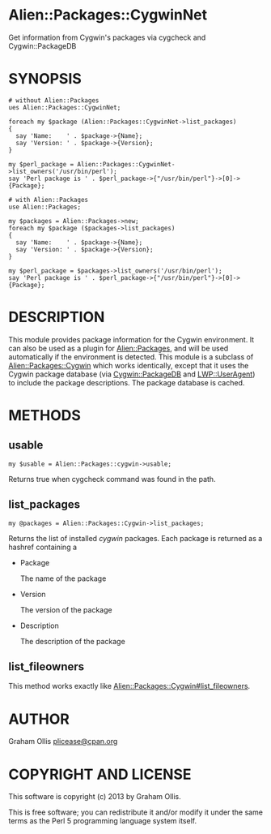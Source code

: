 # Alien::Packages::CygwinNet

Get information from Cygwin's packages via cygcheck and Cygwin::PackageDB

# SYNOPSIS

    # without Alien::Packages
    ues Alien::Packages::CygwinNet;
    
    foreach my $package (Alien::Packages::CygwinNet->list_packages)
    {
      say 'Name:    ' . $package->{Name};
      say 'Version: ' . $package->{Version};
    }
    
    my $perl_package = Alien::Packages::CygwinNet->list_owners('/usr/bin/perl');
    say 'Perl package is ' . $perl_package->{"/usr/bin/perl"}->[0]->{Package};
    
    # with Alien::Packages
    use Alien::Packages;
    
    my $packages = Alien::Packages->new;
    foreach my $package ($packages->list_packages)
    {
      say 'Name:    ' . $package->{Name};
      say 'Version: ' . $package->{Version};
    }
    
    my $perl_package = $packages->list_owners('/usr/bin/perl');
    say 'Perl package is ' . $perl_package->{"/usr/bin/perl"}->[0]->{Package};

# DESCRIPTION

This module provides package information for the Cygwin environment.
It can also be used as a plugin for [Alien::Packages](http://search.cpan.org/perldoc?Alien::Packages), and will be
used automatically if the environment is detected.  This module is a 
subclass of [Alien::Packages::Cygwin](http://search.cpan.org/perldoc?Alien::Packages::Cygwin) which works identically, except
that it uses the Cygwin package database (via [Cygwin::PackageDB](http://search.cpan.org/perldoc?Cygwin::PackageDB) and
[LWP::UserAgent](http://search.cpan.org/perldoc?LWP::UserAgent)) to include the package descriptions.  The package
database is cached.

# METHODS

## usable

    my $usable = Alien::Packages::cygwin->usable;

Returns true when cygcheck command was found in the path.

## list\_packages

    my @packages = Alien::Packages::Cygwin->list_packages;

Returns the list of installed _cygwin_ packages.  Each package is returned
as a hashref containing a

- Package

    The name of the package

- Version

    The version of the package

- Description

    The description of the package

## list\_fileowners

This method works exactly like [Alien::Packages::Cygwin\#list\_fileowners](http://search.cpan.org/perldoc?Alien::Packages::Cygwin\#list\_fileowners).

# AUTHOR

Graham Ollis <plicease@cpan.org>

# COPYRIGHT AND LICENSE

This software is copyright (c) 2013 by Graham Ollis.

This is free software; you can redistribute it and/or modify it under
the same terms as the Perl 5 programming language system itself.
